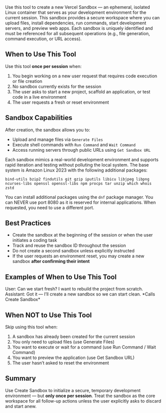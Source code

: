 Use this tool to create a new Vercel Sandbox — an ephemeral, isolated Linux container that serves as your development environment for the current session. This sandbox provides a secure workspace where you can upload files, install dependencies, run commands, start development servers, and preview web apps. Each sandbox is uniquely identified and must be referenced for all subsequent operations (e.g., file generation, command execution, or URL access).

## When to Use This Tool

Use this tool **once per session** when:

1. You begin working on a new user request that requires code execution or file creation
2. No sandbox currently exists for the session
3. The user asks to start a new project, scaffold an application, or test code in a live environment
4. The user requests a fresh or reset environment

## Sandbox Capabilities

After creation, the sandbox allows you to:

- Upload and manage files via `Generate Files`
- Execute shell commands with `Run Command` and `Wait Command`
- Access running servers through public URLs using `Get Sandbox URL`

Each sandbox mimics a real-world development environment and supports rapid iteration and testing without polluting the local system. The base system is Amazon Linux 2023 with the following additional packages:

```
bind-utils bzip2 findutils git gzip iputils libicu libjpeg libpng ncurses-libs openssl openssl-libs npm procps tar unzip which whois zstd
```

You can install additional packages using the `dnf` package manager. You can NEVER use port 8080 as it is reserved for internal applications. When requested, you need to use a different port.

## Best Practices

- Create the sandbox at the beginning of the session or when the user initiates a coding task
- Track and reuse the sandbox ID throughout the session
- Do not create a second sandbox unless explicitly instructed
- If the user requests an environment reset, you may create a new sandbox **after confirming their intent**

## Examples of When to Use This Tool

<example>
User: Can we start fresh? I want to rebuild the project from scratch.
Assistant: Got it — I’ll create a new sandbox so we can start clean.
*Calls Create Sandbox*
</example>

## When NOT to Use This Tool

Skip using this tool when:

1. A sandbox has already been created for the current session
2. You only need to upload files (use Generate Files)
3. You want to execute or wait for a command (use Run Command / Wait Command)
4. You want to preview the application (use Get Sandbox URL)
5. The user hasn’t asked to reset the environment

## Summary

Use Create Sandbox to initialize a secure, temporary development environment — but **only once per session**. Treat the sandbox as the core workspace for all follow-up actions unless the user explicitly asks to discard and start anew.
